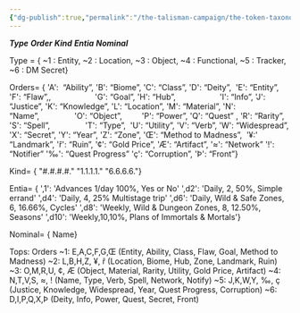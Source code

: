 ```yaml
---
{"dg-publish":true,"permalink":"/the-talisman-campaign/the-token-taxonomy/","noteIcon":""}
---
```


***Type***
***Order***
***Kind***
***Entia***
***Nominal***

Type = {
	~1 : Entity,
	~2 : Location,
	~3 : Object,
	~4 : Functional,
	~5 : Tracker,
	~6 : DM Secret}

Orders= {
	'A':  “Ability”,
	'B': “Biome”,
	'C': “Class”,
	'D': “Deity”, 
	'E': “Entity”,
	'F': “Flaw”,,                   
	'G': “Goal”,
	'H': “Hub”,                   
	'I': “Info”,
	'J': “Justice”,
	'K': “Knowledge”,
	'L': “Location”,
	'M': “Material”,
	'N': “Name”,               
	'O': “Object”,        
	'P': “Power”,
	'Q': “Quest” ,
	'R': “Rarity”,
	'S': “Spell”,               
	'T': “Type”, 
	'U': “Utility”,
	'V': “Verb”,
	'W': “Widespread”,
	'X': “Secret”,
	'Y': “Year”,
	'Z': “Zone”,
	'Œ': “Method to Madness”, 
	'¥:' “Landmark”,
	'ř': “Ruin”,
	'¢': “Gold Price”,
	'Æ': “Artifact”,
	'≈': “Network”
	'!': “Notifier”
	'‰': “Quest Progress”
	'ç': “Corruption”,
	'Þ': “Front”}

Kind= {
	"#.#.#.#."
	"1.1.1.1."
	"6.6.6.6."}

Entia= {
	',1': 'Advances 1/day 100%, Yes or No'
	',d2': 'Daily, 2, 50%, Simple errand'
	',d4': 'Daily, 4, 25% Multistage trip'
	',d6': 'Daily, Wild & Safe Zones, 6, 16.66%, Cycles'
	',d8': 'Weekly, Wild & Dungeon Zones, 8, 12.50%, Seasons'
	',d10': 'Weekly,10,10%, Plans of Immortals & Mortals'}

Nominal= {
	Name}

Tops:  Orders
~1: E,A,C,F,G,Œ (Entity, Ability, Class, Flaw, Goal, Method to Madness)
~2: L,B,H,Z, ¥, ř (Location, Biome, Hub, Zone, Landmark, Ruin)
~3: O,M,R,U, ¢, Æ (Object, Material, Rarity, Utility, Gold Price, Artifact)
~4: N,T,V,S, ≈, ! (Name, Type, Verb, Spell, Network, Notify)
~5: J,K,W,Y, ‰, ç (Justice, Knowledge, Widespread, Year, Quest Progress, Corruption)
~6: D,I,P,Q,X,Þ (Deity, Info, Power, Quest, Secret, Front)
